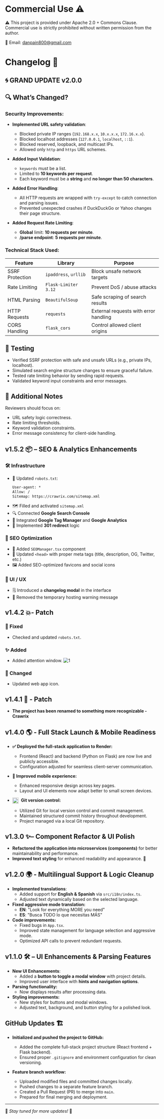 # Commercial Use ⚠

⚠️ This project is provided under Apache 2.0 + Commons Clause.
Commercial use is strictly prohibited without written permission from the author.

📧 Email: danpain800@gmail.com

# Changelog 🚀

## 🌀 GRAND UPDATE v2.0.0

## 🔍 What’s Changed?

### Security Improvements:

* **Implemented URL safety validation**:

  * Blocked private IP ranges (`192.168.x.x`, `10.x.x.x`, `172.16.x.x`).
  * Blocked localhost addresses (`127.0.0.1`, `localhost`, `::1`).
  * Blocked reserved, loopback, and multicast IPs.
  * Allowed only `http` and `https` URL schemes.

* **Added Input Validation**:

  * `keywords` must be a list.
  * Limited to **10 keywords per request**.
  * Each keyword must be a **string** and **no longer than 50 characters**.

* **Added Error Handling**:

  * All HTTP requests are wrapped with `try-except` to catch connection and parsing issues.
  * Prevented unexpected crashes if DuckDuckGo or Yahoo changes their page structure.

* **Added Request Rate Limiting**:

  * **Global** limit: **10 requests per minute**.
  * **/parse endpoint**: **5 requests per minute**.

### Technical Stack Used:

| Feature         | Library               | Purpose                               |
| --------------- | --------------------- | ------------------------------------- |
| SSRF Protection | `ipaddress`, `urllib` | Block unsafe network targets          |
| Rate Limiting   | `Flask-Limiter 3.12`  | Prevent DoS / abuse attacks           |
| HTML Parsing    | `BeautifulSoup`       | Safe scraping of search results       |
| HTTP Requests   | `requests`            | External requests with error handling |
| CORS Handling   | `flask_cors`          | Control allowed client origins        |

## 🧪 Testing

* Verified SSRF protection with safe and unsafe URLs (e.g., private IPs, localhost).
* Simulated search engine structure changes to ensure graceful failure.
* Tested rate limiting behavior by sending rapid requests.
* Validated keyword input constraints and error messages.

## 💬 Additional Notes

Reviewers should focus on:

* URL safety logic correctness.
* Rate limiting thresholds.
* Keyword validation constraints.
* Error message consistency for client-side handling.

## v1.5.2 📦 – SEO & Analytics Enhancements

### 🛠 Infrastructure
* 📄 Updated `robots.txt`:
  ```txt
  User-agent: *
  Allow: /
  Sitemap: https://crawrix.com/sitemap.xml
  ```
* 🗺️ Filled and activated `sitemap.xml`
* 🔍 Connected **Google Search Console**
* 🧠 Integrated **Google Tag Manager** and **Google Analytics**
* 🔁 Implemented **301 redirect** logic

### 🔧 SEO Optimization
* 🧩 Added `SEOManager.tsx` component
* 🧠 Updated `<head>` with proper meta tags (title, description, OG, Twitter, etc.)
* 🖼️ Added SEO-optimized favicons and social icons

### 💬 UI / UX
* 🗒️ Introduced a **changelog modal** in the interface
* 🚫 Removed the temporary hosting warning message

## v1.4.2 💥- Patch
### 🐛 Fixed
- Checked and updated `robots.txt`.

### ✨ Added
- Added attention window.
![1](https://github.com/user-attachments/assets/fcc30eb1-54cd-4483-a77c-09a60f3609bd)

### 🎨 Changed
- Updated web app icon.

## v1.4.1 🔄 - Patch

- **The project has been renamed to something more recognizable - Crawrix**

## v1.4.0 🌎 - Full Stack Launch & Mobile Readiness

- **✅ Deployed the full-stack application to Render:**
  - Frontend (React) and backend (Python on Flask) are now live and publicly accessible.
  - Configuration adjusted for seamless client-server communication.

- **📱 Improved mobile experience:**
  - Enhanced responsive design across key pages.
  - Layout and UI elements now adapt better to small screen devices.

- **<img src="https://upload.wikimedia.org/wikipedia/commons/3/3f/Git_icon.svg" alt="Git logo" width="20" style="vertical-align:middle; margin-right: 5px;"> Git version control:**
  - Utilized Git for local version control and commit management.
  - Maintained structured commit history throughout development.
  - Project managed via a local Git repository.

## v1.3.0 ✨– Component Refactor & UI Polish
- **Refactored the application into microservices (components)** for better maintainability and performance.
- **Improved text styling** for enhanced readability and appearance. 🎨

## v1.2.0 🌍 - Multilingual Support & Logic Cleanup
- **Implemented translations**:
  - Added support for **English & Spanish** via `src/i18n/index.ts`.
  - Adjusted text dynamically based on the selected language.
- **Fixed aggressive mode translation:**
  - **EN**: "Look for everything MORE you need"
  - **ES**: "Busca TODO lo que necesitas MÁS"
- **Code improvements:**
  - Fixed bugs in `App.tsx`.
  - Improved state management for language selection and aggressive mode.
  - Optimized API calls to prevent redundant requests.

## v1.1.0 🛠 – UI Enhancements & Parsing Features
- **New UI Enhancements**:
  - Added a **button to toggle a modal window** with project details.
  - Improved user interface with **hints and navigation options**.
- **Parsing functionality:**
  - Now displays results after processing data.
- **Styling improvements:**
  - New styles for buttons and modal windows.
  - Adjusted text, background, and button styling for a polished look.

## GitHub Updates 🏗

- **Initialized and pushed the project to GitHub:**
  - Added the complete full-stack project structure (React frontend + Flask backend).
  - Ensured proper `.gitignore` and environment configuration for clean versioning.

- **Feature branch workflow:**
  - Uploaded modified files and committed changes locally.
  - Pushed changes to a separate feature branch.
  - Created a Pull Request (PR) to merge into `main`.
  - Prepared for final merging and deployment.
---
📌 *Stay tuned for more updates!* 🚀
